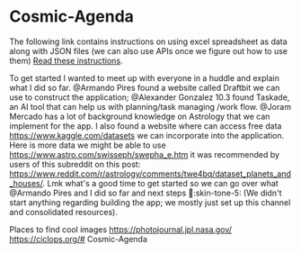 # Cosmic-Agenda

The following link contains instructions on using excel spreadsheet as data along with JSON files (we can also use APIs once we figure out how to use them) [Read these instructions](./instructions.md).

To get started I wanted to meet up with everyone in a huddle and explain what I did so far. @Armando Pires found a website called Draftbit we can use to construct the application; @Alexander Gonzalez 10.3 found Taskade, an AI tool that can help us with planning/task managing /work flow. @Joram Mercado has a lot of background knowledge on Astrology that we can implement for the app. I also found a website where can access free data https://www.kaggle.com/datasets we can incorporate into the application. Here is more data we might be able to use https://www.astro.com/swisseph/swepha_e.htm it was recommended by users of this subreddit on this post: https://www.reddit.com/r/astrology/comments/twe4bq/dataset_planets_and_houses/. Lmk what's a good time to get started so we can go over what @Armando Pires and I did so far and next steps 🙌:skin-tone-5: (We didn't start anything regarding building the app; we mostly just set up this channel and consolidated resources).

Places to find cool images
https://photojournal.jpl.nasa.gov/
https://ciclops.org/# Cosmic-Agenda

